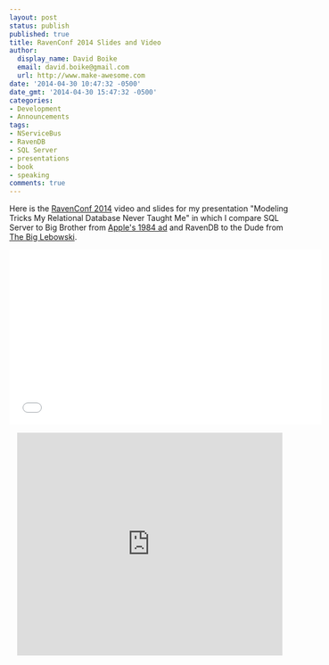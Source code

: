 ```yaml
---
layout: post
status: publish
published: true
title: RavenConf 2014 Slides and Video
author:
  display_name: David Boike
  email: david.boike@gmail.com
  url: http://www.make-awesome.com
date: '2014-04-30 10:47:32 -0500'
date_gmt: '2014-04-30 15:47:32 -0500'
categories:
- Development
- Announcements
tags:
- NServiceBus
- RavenDB
- SQL Server
- presentations
- book
- speaking
comments: true
---
```

Here is the [RavenConf 2014](http://conference.ravendb.net/) video and slides for my presentation "Modeling Tricks My Relational Database Never Taught Me" in which I compare SQL Server to Big Brother from [Apple's 1984 ad](https://www.youtube.com/watch?v=VtvjbmoDx-I) and RavenDB to the Dude from [The Big Lebowski](http://www.imdb.com/title/tt0118715/).

<!-- more -->

<p align="center"><iframe src="&#47;&#47;www.youtube.com&#47;embed&#47;GLmk4_BjQl4" height="315" width="560" allowfullscreen="" frameborder="0"></iframe></p></p>
<p align="center"><iframe src="http:&#47;&#47;www.slideshare.net&#47;slideshow&#47;embed_code&#47;34132643" height="400" width="476" frameborder="0" marginwidth="0" marginheight="0" scrolling="no"></iframe></p>
